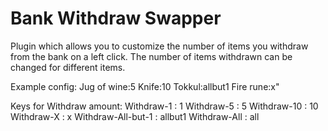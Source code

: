 # Bank Withdraw Swapper
Plugin which allows you to customize the number of items you withdraw from the bank on a left click.
The number of items withdrawn can be changed for different items.

Example config:
Jug of wine:5
Knife:10
Tokkul:allbut1
Fire rune:x"

Keys for Withdraw amount:
Withdraw-1 : 1
Withdraw-5 : 5
Withdraw-10 : 10
Withdraw-X : x
Withdraw-All-but-1 : allbut1
Withdraw-All : all
